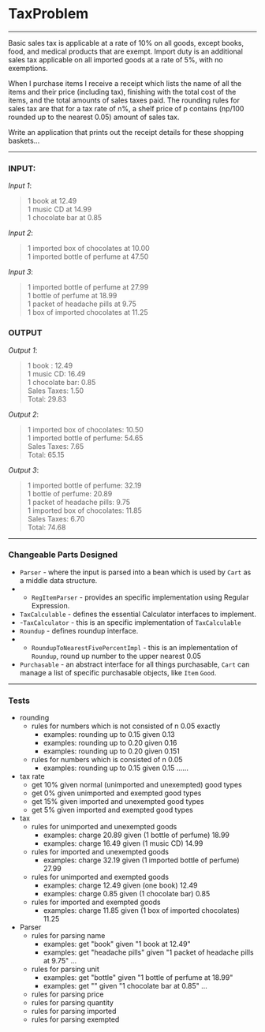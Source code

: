 TaxProblem
==========
***
 Basic sales tax is applicable at a rate of 10% on all goods, except books, food, and medical products that are exempt. Import duty is an additional sales tax applicable on all imported goods at a rate of 5%, with no exemptions.

When I purchase items I receive a receipt which lists the name of all the items and their price (including tax), finishing with the total cost of the items, and the total amounts of sales taxes paid.  The rounding rules for sales tax are that for a tax rate of n%, a shelf price of p contains (np/100 rounded up to the nearest 0.05) amount of sales tax.

Write an application that prints out the receipt details for these shopping baskets...
***
### INPUT:

*Input 1*:
>1 book at 12.49  
>1 music CD at 14.99  
>1 chocolate bar at 0.85  

*Input 2*:
>1 imported box of chocolates at 10.00  
>1 imported bottle of perfume at 47.50  

*Input 3*:
>1 imported bottle of perfume at 27.99  
>1 bottle of perfume at 18.99  
>1 packet of headache pills at 9.75  
>1 box of imported chocolates at 11.25  

### OUTPUT

*Output 1*:
>1 book : 12.49  
>1 music CD: 16.49  
>1 chocolate bar: 0.85  
>Sales Taxes: 1.50  
>Total: 29.83  

*Output 2*:
>1 imported box of chocolates: 10.50  
>1 imported bottle of perfume: 54.65  
>Sales Taxes: 7.65  
>Total: 65.15  

*Output 3*:
>1 imported bottle of perfume: 32.19  
>1 bottle of perfume: 20.89  
>1 packet of headache pills: 9.75  
>1 imported box of chocolates: 11.85  
>Sales Taxes: 6.70  
>Total: 74.68  
  
***
### Changeable Parts Designed
- `Parser` - where the input is parsed into a bean which is used by `Cart` as a middle data structure.
- - `RegItemParser` - provides an specific implementation using Regular Expression.
- `TaxCalculable` - defines the essential Calculator interfaces to implement.
- -`TaxCalculator` - this is an specific implementation of `TaxCalculable`
- `Roundup` - defines roundup interface.
- - `RoundupToNearestFivePercentImpl` - this is an implementation of `Roundup`, round up number to the upper nearest 0.05
- `Purchasable` - an abstract interface for all things purchasable, `Cart` can manage a list of specific purchasable objects, like `Item` `Good`.
***
### Tests
- rounding
	- rules for numbers which is not consisted of n 0.05 exactly
		- examples: rounding up to 0.15 given 0.13
		- examples: rounding up to 0.20 given 0.16
		- examples: rounding up to 0.20 given 0.151
	- rules for numbers which is consisted of n 0.05
		- examples: rounding up to 0.15 given 0.15
		……
- tax rate
	- get 10% given normal (unimported and unexempted) good types
	- get 0% given unimported and exempted good types
	- get 15% given imported and unexempted good types
	- get 5% given imported and exempted good types
- tax
	- rules for unimported and unexempted goods
		- examples: charge 20.89 given (1 bottle of perfume) 18.99
		- examples: charge 16.49 given (1 music CD) 14.99
	- rules for imported and unexempted goods
		- examples: charge 32.19 given (1 imported bottle of perfume) 27.99 
	- rules for unimported and exempted goods
		- examples: charge 12.49 given (one book) 12.49
		- examples: charge 0.85 given (1 chocolate bar) 0.85
	- rules for imported and exempted goods
		- examples: charge 11.85 given (1 box of imported chocolates) 11.25 
- Parser
	- rules for parsing name
		- examples: get "book" given "1 book at 12.49"
		- examples: get "headache pills" given "1 packet of headache pills at 9.75"
		...
	- rules for parsing unit
		- examples: get "bottle" given "1 bottle of perfume at 18.99"
		- examples: get "" given "1 chocolate bar at 0.85"
		...
	- rules for parsing price
	- rules for parsing quantity
	- rules for parsing imported
	- rules for parsing exempted
